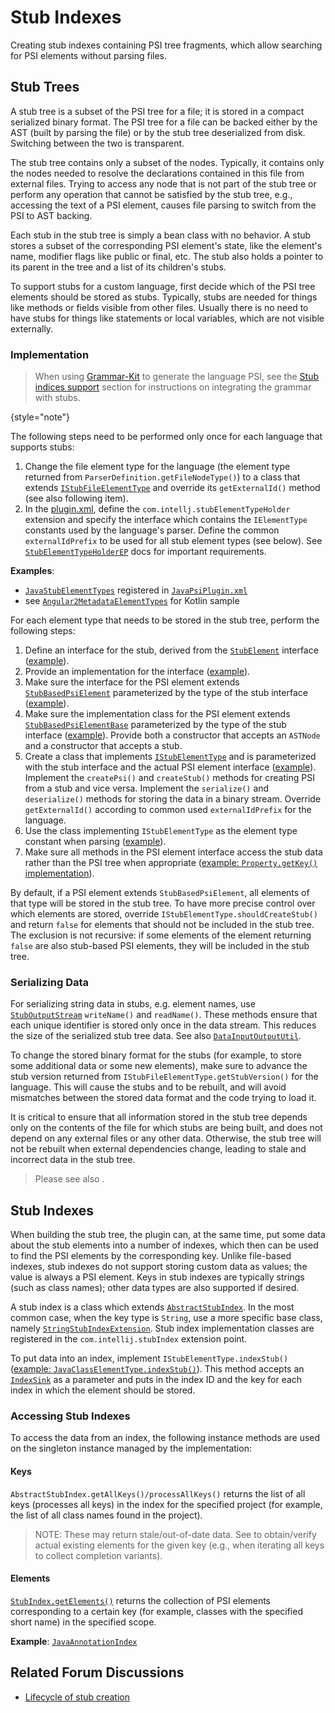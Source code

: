 # Stub Indexes

<!-- Copyright 2000-2023 JetBrains s.r.o. and contributors. Use of this source code is governed by the Apache 2.0 license. -->

<link-summary>Creating stub indexes containing PSI tree fragments, which allow searching for PSI elements without parsing files.</link-summary>

## Stub Trees

A stub tree is a subset of the PSI tree for a file; it is stored in a compact serialized binary format.
The PSI tree for a file can be backed either by the AST (built by parsing the file) or by the stub tree deserialized from disk.
Switching between the two is transparent.

The stub tree contains only a subset of the nodes.
Typically, it contains only the nodes needed to resolve the declarations contained in this file from external files.
Trying to access any node that is not part of the stub tree or perform any operation that cannot be satisfied by the stub tree, e.g., accessing the text of a PSI element, causes file parsing to switch from the PSI to AST backing.

Each stub in the stub tree is simply a bean class with no behavior.
A stub stores a subset of the corresponding PSI element's state, like the element's name, modifier flags like public or final, etc.
The stub also holds a pointer to its parent in the tree and a list of its children's stubs.

To support stubs for a custom language, first decide which of the PSI tree elements should be stored as stubs.
Typically, stubs are needed for things like methods or fields visible from other files.
Usually there is no need to have stubs for things like statements or local variables, which are not visible externally.

### Implementation

> When using [Grammar-Kit](https://github.com/JetBrains/Grammar-Kit) to generate the language PSI, see the [Stub indices support](https://github.com/JetBrains/Grammar-Kit/blob/master/HOWTO.md#35-stub-indices-support) section for instructions on integrating the grammar with stubs.
>
{style="note"}

<procedure title="Stubs Setup">

The following steps need to be performed only once for each language that supports stubs:

1. Change the file element type for the language (the element type returned from `ParserDefinition.getFileNodeType()`) to a class that extends [`IStubFileElementType`](%gh-ic%/platform/core-impl/src/com/intellij/psi/tree/IStubFileElementType.java) and override its `getExternalId()` method (see also following item).
2. In the <path>[plugin.xml](plugin_configuration_file.md)</path>, define the `com.intellj.stubElementTypeHolder` extension and specify the interface which contains the `IElementType` constants used by the language's parser.
  Define the common `externalIdPrefix` to be used for all stub element types (see below).
  See [`StubElementTypeHolderEP`](%gh-ic%/platform/core-api/src/com/intellij/psi/stubs/StubElementTypeHolderEP.java) docs for important requirements.

**Examples**:
- [`JavaStubElementTypes`](%gh-ic%/java/java-psi-impl/src/com/intellij/psi/impl/java/stubs/JavaStubElementTypes.java) registered in [`JavaPsiPlugin.xml`](%gh-ic%/java/java-psi-impl/src/META-INF/JavaPsiPlugin.xml)
- see [`Angular2MetadataElementTypes`](%gh-ij-plugins%/AngularJS/src/org/angular2/entities/metadata/Angular2MetadataElementTypes.kt) for Kotlin sample

</procedure>

<procedure title="Adding Stub Elements">

For each element type that needs to be stored in the stub tree, perform the following steps:

1. Define an interface for the stub, derived from the [`StubElement`](%gh-ic%/platform/core-api/src/com/intellij/psi/stubs/StubElement.java) interface ([example](%gh-ic%/plugins/properties/properties-psi-api/src/com/intellij/lang/properties/psi/PropertyStub.java)).
2. Provide an implementation for the interface ([example](%gh-ic%/plugins/properties/properties-psi-impl/src/com/intellij/lang/properties/psi/impl/PropertyStubImpl.java)).
3. Make sure the interface for the PSI element extends [`StubBasedPsiElement`](%gh-ic%/platform/core-api/src/com/intellij/psi/StubBasedPsiElement.java) parameterized by the type of the stub interface ([example](%gh-ic%/plugins/properties/properties-psi-api/src/com/intellij/lang/properties/psi/Property.java)).
4. Make sure the implementation class for the PSI element extends [`StubBasedPsiElementBase`](%gh-ic%/platform/core-impl/src/com/intellij/extapi/psi/StubBasedPsiElementBase.java) parameterized by the type of the stub interface ([example](%gh-ic%/plugins/properties/properties-psi-impl/src/com/intellij/lang/properties/psi/impl/PropertyImpl.java)).
  Provide both a constructor that accepts an `ASTNode` and a constructor that accepts a stub.
5. Create a class that implements [`IStubElementType`](%gh-ic%/platform/core-api/src/com/intellij/psi/stubs/IStubElementType.java) and is parameterized with the stub interface and the actual PSI element interface ([example](%gh-ic%/plugins/properties/properties-psi-impl/src/com/intellij/lang/properties/parsing/PropertyStubElementType.java)).
  Implement the `createPsi()` and `createStub()` methods for creating PSI from a stub and vice versa.
  Implement the `serialize()` and `deserialize()` methods for storing the data in a binary stream.
  Override `getExternalId()` according to common used `externalIdPrefix` for the language.
6. Use the class implementing `IStubElementType` as the element type constant when parsing ([example](%gh-ic%/plugins/properties/properties-psi-impl/src/com/intellij/lang/properties/parsing/PropertiesElementTypes.java)).
7. Make sure all methods in the PSI element interface access the stub data rather than the PSI tree when appropriate ([example: `Property.getKey()` implementation](%gh-ic%/plugins/properties/properties-psi-impl/src/com/intellij/lang/properties/psi/impl/PropertyImpl.java)).

</procedure>

By default, if a PSI element extends `StubBasedPsiElement`, all elements of that type will be stored in the stub tree.
To have more precise control over which elements are stored, override `IStubElementType.shouldCreateStub()` and return `false` for elements that should not be included in the stub tree.
The exclusion is not recursive: if some elements of the element returning `false` are also stub-based PSI elements, they will be included in the stub tree.


### Serializing Data

For serializing string data in stubs, e.g. element names, use [`StubOutputStream`](%gh-ic%/platform/core-api/src/com/intellij/psi/stubs/StubOutputStream.java) `writeName()` and `readName()`.
These methods ensure that each unique identifier is stored only once in the data stream.
This reduces the size of the serialized stub tree data.
See also [`DataInputOutputUtil`](%gh-ic%/platform/util/src/com/intellij/util/io/DataInputOutputUtil.java).

To change the stored binary format for the stubs (for example, to store some additional data or some new elements), make sure to advance the stub version returned from `IStubFileElementType.getStubVersion()` for the language.
This will cause the stubs and [](#stub-indexes) to be rebuilt, and will avoid mismatches between the stored data format and the code trying to load it.

It is critical to ensure that all information stored in the stub tree depends only on the contents of the file for which stubs are being built, and does not depend on any external files or any other data.
Otherwise, the stub tree will not be rebuilt when external dependencies change, leading to stale and incorrect data in the stub tree.

> Please see also [](indexing_and_psi_stubs.md#improving-indexing-performance).
>

## Stub Indexes

When building the stub tree, the plugin can, at the same time, put some data about the stub elements into a number of indexes, which then can be used to find the PSI elements by the corresponding key.
Unlike file-based indexes, stub indexes do not support storing custom data as values; the value is always a PSI element.
Keys in stub indexes are typically strings (such as class names); other data types are also supported if desired.

A stub index is a class which extends [`AbstractStubIndex`](%gh-ic%/platform/indexing-api/src/com/intellij/psi/stubs/AbstractStubIndex.java).
In the most common case, when the key type is `String`, use a more specific base class, namely [`StringStubIndexExtension`](%gh-ic%/platform/indexing-api/src/com/intellij/psi/stubs/StringStubIndexExtension.java).
Stub index implementation classes are registered in the `com.intellij.stubIndex` extension point.

To put data into an index, implement `IStubElementType.indexStub()` ([example: `JavaClassElementType.indexStub()`](%gh-ic%/java/java-psi-impl/src/com/intellij/psi/impl/java/stubs/JavaClassElementType.java)).
This method accepts an [`IndexSink`](%gh-ic%/platform/core-api/src/com/intellij/psi/stubs/IndexSink.java) as a parameter and puts in the index ID and the key for each index in which the element should be stored.

### Accessing Stub Indexes

To access the data from an index, the following instance methods are used on the singleton instance managed by the implementation:

#### Keys

`AbstractStubIndex.getAllKeys()/processAllKeys()` returns the list of all keys (processes all keys) in the index for the specified project (for example, the list of all class names found in the project).

> NOTE: These may return stale/out-of-date data. See [](#elements) to obtain/verify actual existing elements for the given key (e.g., when iterating all keys to collect completion variants).

#### Elements

[`StubIndex.getElements()`](%gh-ic%/platform/indexing-api/src/com/intellij/psi/stubs/StubIndex.java) returns the collection of PSI elements corresponding to a certain key (for example, classes with the specified short name) in the specified scope.

**Example**: [`JavaAnnotationIndex`](%gh-ic%/java/java-indexing-impl/src/com/intellij/psi/impl/java/stubs/index/JavaAnnotationIndex.java)

## Related Forum Discussions

* [Lifecycle of stub creation](https://intellij-support.jetbrains.com/hc/en-us/community/posts/206121959-Lifecycle-of-stub-creation/comments/206143885)
